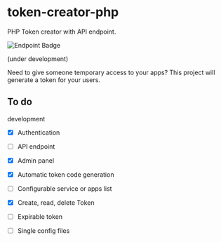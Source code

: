 # token-creator-php
PHP Token creator with API endpoint. 

![Endpoint Badge](https://img.shields.io/endpoint?url=https%3A%2F%2Fhits.dwyl.com%2FKhuirul-Huda%2Ftoken-creator-php.json&style=for-the-badge&color=green)

(under development)

Need to give someone temporary access to your apps? 
This project will generate a token for your users.

## To do
 development

- [x] Authentication
- [ ] API endpoint
- [x] Admin panel
- [x] Automatic token code generation
- [ ] Configurable service or apps list
- [x] Create, read, delete Token
- [ ] Expirable token
- [ ] Single config files







